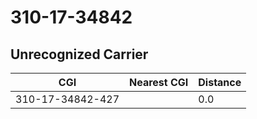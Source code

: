 # 310-17-34842
## Unrecognized Carrier


| CGI | Nearest CGI | Distance |
|-----|-------------|----------|
| 310-17-34842-427 |  | 0.0 |

